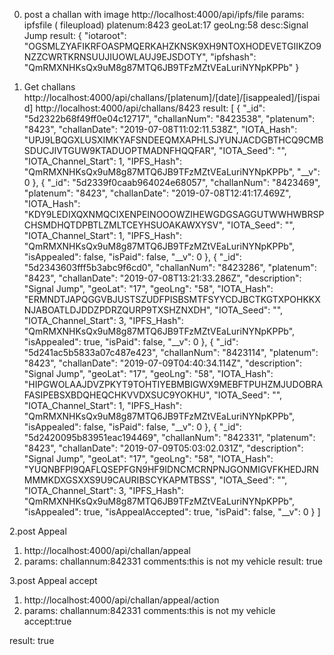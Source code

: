 0. post a challan with image
http://localhost:4000/api/ipfs/file
params:
ipfsfile ( fileupload)
platenum:8423
geoLat:17
geoLng:58
desc:Signal Jump
result:
{
    "iotaroot": "OGSMLZYAFIKRFOASPMQERKAHZKNSK9XH9NTOXHODEVETGIIKZO9NZZCWRTKRNSUUJIUOWLAUJ9EJSDOTY",
    "ipfshash": "QmRMXNHKsQx9uM8g87MTQ6JB9TFzMZtVEaLuriNYNpKPPb"
}

1. Get challans
http://localhost:4000/api/challans/[platenum]/[date]/[isappealed]/[ispaid]
http://localhost:4000/api/challans/8423
result:
[
    {
        "_id": "5d2322b68f49ff0e04c12717",
        "challanNum": "8423538",
        "platenum": "8423",
        "challanDate": "2019-07-08T11:02:11.538Z",
        "IOTA_Hash": "UPJ9LBQGXLUSXIMKYAFSNDEEQMXAPHLSJYUNJACDGBTHCQ9CMBSDUCJIVTGUW9KTADUOPTMADNFHQQFAR",
        "IOTA_Seed": "",
        "IOTA_Channel_Start": 1,
        "IPFS_Hash": "QmRMXNHKsQx9uM8g87MTQ6JB9TFzMZtVEaLuriNYNpKPPb",
        "__v": 0
    },
    {
        "_id": "5d2339f0caab964024e68057",
        "challanNum": "8423469",
        "platenum": "8423",
        "challanDate": "2019-07-08T12:41:17.469Z",
        "IOTA_Hash": "KDY9LEDIXQXNMQCIXENPEINOOOWZIHEWGDGSAGGUTWWHWBRSPCHSMDHQTDPBTLZMLTCEYHSUOAKAWXYSV",
        "IOTA_Seed": "",
        "IOTA_Channel_Start": 1,
        "IPFS_Hash": "QmRMXNHKsQx9uM8g87MTQ6JB9TFzMZtVEaLuriNYNpKPPb",
        "isAppealed": false,
        "isPaid": false,
        "__v": 0
    },
    {
        "_id": "5d2343603fff5b3abc9f6cd0",
        "challanNum": "8423286",
        "platenum": "8423",
        "challanDate": "2019-07-08T13:21:33.286Z",
        "description": "Signal Jump",
        "geoLat": "17",
        "geoLng": "58",
        "IOTA_Hash": "ERMNDTJAPQGGVBJUSTSZUDFPISBSMTFSYYCDJBCTKGTXPOHKKXNJABOATLDJDDZPDRZQURP9TXSHZNXDH",
        "IOTA_Seed": "",
        "IOTA_Channel_Start": 3,
        "IPFS_Hash": "QmRMXNHKsQx9uM8g87MTQ6JB9TFzMZtVEaLuriNYNpKPPb",
        "isAppealed": true,
        "isPaid": false,
        "__v": 0
    },
    {
        "_id": "5d241ac5b5833a07c487e423",
        "challanNum": "8423114",
        "platenum": "8423",
        "challanDate": "2019-07-09T04:40:34.114Z",
        "description": "Signal Jump",
        "geoLat": "17",
        "geoLng": "58",
        "IOTA_Hash": "HIPGWOLAAJDVZPKYT9TOHTIYEBMBIGWX9MEBFTPUHZMJUDOBRAFASIPEBSXBDQHEQCHKVVDXSUC9YOKHU",
        "IOTA_Seed": "",
        "IOTA_Channel_Start": 1,
        "IPFS_Hash": "QmRMXNHKsQx9uM8g87MTQ6JB9TFzMZtVEaLuriNYNpKPPb",
        "isAppealed": false,
        "isPaid": false,
        "__v": 0
    },
    {
        "_id": "5d2420095b83951eac194469",
        "challanNum": "842331",
        "platenum": "8423",
        "challanDate": "2019-07-09T05:03:02.031Z",
        "description": "Signal Jump",
        "geoLat": "17",
        "geoLng": "58",
        "IOTA_Hash": "YUQNBFPI9QAFLQSEPFGN9HF9IDNCMCRNPNJGONMIGVFKHEDJRNMMMKDXGSXXS9U9CAURIBSCYKAPMTBSS",
        "IOTA_Seed": "",
        "IOTA_Channel_Start": 3,
        "IPFS_Hash": "QmRMXNHKsQx9uM8g87MTQ6JB9TFzMZtVEaLuriNYNpKPPb",
        "isAppealed": true,
        "isAppealAccepted": true,
        "isPaid": false,
        "__v": 0
    }
]

2.post Appeal
1. http://localhost:4000/api/challan/appeal
1. params:
    challannum:842331
    comments:this is not my vehicle
result: 
true

3.post Appeal accept
1. http://localhost:4000/api/challan/appeal/action
1. params:
    challannum:842331
    comments:this is not my vehicle
    accept:true

result: 
true
